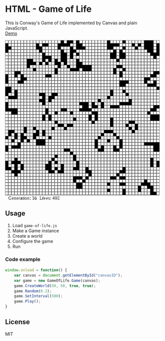 # HTML - Game of Life

This is Conway's Game of Life implemented by Canvas and plain JavaScript.  
[Demo](https://curegit.github.io/html-game-of-life/)

![game of life grid](preview.gif)

## Usage

1. Load `game-of-life.js`
2. Make a Game instance
3. Create a world
4. Configure the game
5. Run

### Code example

```js
window.onload = function() {
    var canvas = document.getElementById("canvasID");
    var game = new GameOfLife.Game(canvas);
    game.CreateWorld(50, 50, true, true);
    game.Random(0.2);
    game.SetInterval(500);
    game.Play();
}
```

## License

MIT

